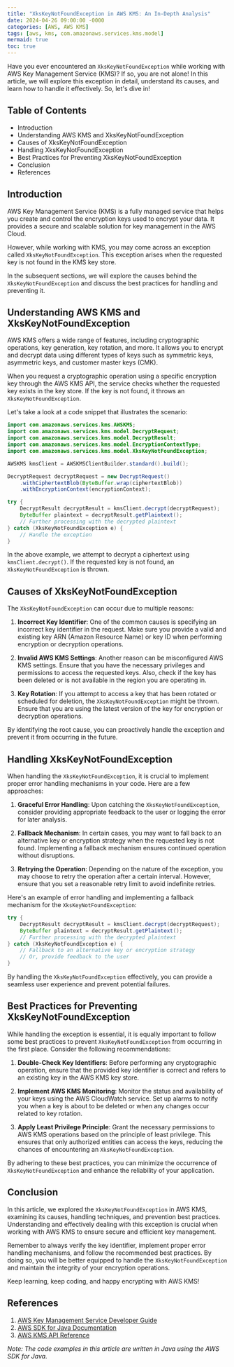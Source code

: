 ```yaml
---
title: "XksKeyNotFoundException in AWS KMS: An In-Depth Analysis"
date: 2024-04-26 09:00:00 -0000
categories: [AWS, AWS KMS]
tags: [aws, kms, com.amazonaws.services.kms.model]
mermaid: true
toc: true
---
```



Have you ever encountered an `XksKeyNotFoundException` while working with AWS Key Management Service (KMS)? If so, you are not alone! In this article, we will explore this exception in detail, understand its causes, and learn how to handle it effectively. So, let's dive in!

## Table of Contents
- Introduction
- Understanding AWS KMS and XksKeyNotFoundException
- Causes of XksKeyNotFoundException
- Handling XksKeyNotFoundException
- Best Practices for Preventing XksKeyNotFoundException
- Conclusion
- References


## Introduction

AWS Key Management Service (KMS) is a fully managed service that helps you create and control the encryption keys used to encrypt your data. It provides a secure and scalable solution for key management in the AWS Cloud.

However, while working with KMS, you may come across an exception called `XksKeyNotFoundException`. This exception arises when the requested key is not found in the KMS key store.

In the subsequent sections, we will explore the causes behind the `XksKeyNotFoundException` and discuss the best practices for handling and preventing it.


## Understanding AWS KMS and XksKeyNotFoundException

AWS KMS offers a wide range of features, including cryptographic operations, key generation, key rotation, and more. It allows you to encrypt and decrypt data using different types of keys such as symmetric keys, asymmetric keys, and customer master keys (CMK).

When you request a cryptographic operation using a specific encryption key through the AWS KMS API, the service checks whether the requested key exists in the key store. If the key is not found, it throws an `XksKeyNotFoundException`.

Let's take a look at a code snippet that illustrates the scenario:

```java
import com.amazonaws.services.kms.AWSKMS;
import com.amazonaws.services.kms.model.DecryptRequest;
import com.amazonaws.services.kms.model.DecryptResult;
import com.amazonaws.services.kms.model.EncryptionContextType;
import com.amazonaws.services.kms.model.XksKeyNotFoundException;

AWSKMS kmsClient = AWSKMSClientBuilder.standard().build();

DecryptRequest decryptRequest = new DecryptRequest()
    .withCiphertextBlob(ByteBuffer.wrap(ciphertextBlob))
    .withEncryptionContext(encryptionContext);

try {
    DecryptResult decryptResult = kmsClient.decrypt(decryptRequest);
    ByteBuffer plaintext = decryptResult.getPlaintext();
    // Further processing with the decrypted plaintext
} catch (XksKeyNotFoundException e) {
    // Handle the exception
}
```

In the above example, we attempt to decrypt a ciphertext using `kmsClient.decrypt()`. If the requested key is not found, an `XksKeyNotFoundException` is thrown.


## Causes of XksKeyNotFoundException

The `XksKeyNotFoundException` can occur due to multiple reasons:

1. **Incorrect Key Identifier**: One of the common causes is specifying an incorrect key identifier in the request. Make sure you provide a valid and existing key ARN (Amazon Resource Name) or key ID when performing encryption or decryption operations.

2. **Invalid AWS KMS Settings**: Another reason can be misconfigured AWS KMS settings. Ensure that you have the necessary privileges and permissions to access the requested keys. Also, check if the key has been deleted or is not available in the region you are operating in.

3. **Key Rotation**: If you attempt to access a key that has been rotated or scheduled for deletion, the `XksKeyNotFoundException` might be thrown. Ensure that you are using the latest version of the key for encryption or decryption operations.

By identifying the root cause, you can proactively handle the exception and prevent it from occurring in the future.


## Handling XksKeyNotFoundException

When handling the `XksKeyNotFoundException`, it is crucial to implement proper error handling mechanisms in your code. Here are a few approaches:

1. **Graceful Error Handling**: Upon catching the `XksKeyNotFoundException`, consider providing appropriate feedback to the user or logging the error for later analysis.

2. **Fallback Mechanism**: In certain cases, you may want to fall back to an alternative key or encryption strategy when the requested key is not found. Implementing a fallback mechanism ensures continued operation without disruptions.

3. **Retrying the Operation**: Depending on the nature of the exception, you may choose to retry the operation after a certain interval. However, ensure that you set a reasonable retry limit to avoid indefinite retries.

Here's an example of error handling and implementing a fallback mechanism for the `XksKeyNotFoundException`:

```java
try {
    DecryptResult decryptResult = kmsClient.decrypt(decryptRequest);
    ByteBuffer plaintext = decryptResult.getPlaintext();
    // Further processing with the decrypted plaintext
} catch (XksKeyNotFoundException e) {
    // Fallback to an alternative key or encryption strategy
    // Or, provide feedback to the user
}
```

By handling the `XksKeyNotFoundException` effectively, you can provide a seamless user experience and prevent potential failures.


## Best Practices for Preventing XksKeyNotFoundException

While handling the exception is essential, it is equally important to follow some best practices to prevent `XksKeyNotFoundException` from occurring in the first place. Consider the following recommendations:

1. **Double-Check Key Identifiers**: Before performing any cryptographic operation, ensure that the provided key identifier is correct and refers to an existing key in the AWS KMS key store.

2. **Implement AWS KMS Monitoring**: Monitor the status and availability of your keys using the AWS CloudWatch service. Set up alarms to notify you when a key is about to be deleted or when any changes occur related to key rotation.

3. **Apply Least Privilege Principle**: Grant the necessary permissions to AWS KMS operations based on the principle of least privilege. This ensures that only authorized entities can access the keys, reducing the chances of encountering an `XksKeyNotFoundException`.

By adhering to these best practices, you can minimize the occurrence of `XksKeyNotFoundException` and enhance the reliability of your application.


## Conclusion

In this article, we explored the `XksKeyNotFoundException` in AWS KMS, examining its causes, handling techniques, and prevention best practices. Understanding and effectively dealing with this exception is crucial when working with AWS KMS to ensure secure and efficient key management.

Remember to always verify the key identifier, implement proper error handling mechanisms, and follow the recommended best practices. By doing so, you will be better equipped to handle the `XksKeyNotFoundException` and maintain the integrity of your encryption operations.

Keep learning, keep coding, and happy encrypting with AWS KMS!

## References

1. [AWS Key Management Service Developer Guide](https://docs.aws.amazon.com/kms/latest/developerguide/what-is-kms.html)
2. [AWS SDK for Java Documentation](http://aws.amazon.com/documentation/sdk-for-java/)
3. [AWS KMS API Reference](https://docs.aws.amazon.com/kms/latest/APIReference/Welcome.html)

*Note: The code examples in this article are written in Java using the AWS SDK for Java.*
